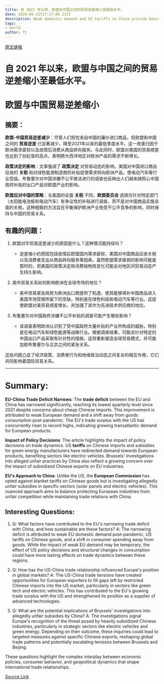 ```yaml
---
title: 自 2021 年以来，欧盟与中国之间的贸易逆差缩小至最低水平。
date: 2024-05-21T17:17:05.137Z
description: Weak domestic demand and US tariffs on China provide boost to Europe’s transatlantic exports
tags: 
- world
author: ft
---
```


[原文链接](https://ft.com/content/49ba85b6-c323-4955-ba48-9b1ecdfd3cf8)

# 自 2021 年以来，欧盟与中国之间的贸易逆差缩小至最低水平。

# 欧盟与中国贸易逆差缩小

## 摘要：
**欧盟-中国贸易逆差减少**：尽管人们担忧来自中国的廉价进口商品，但欧盟和中国之间的 **贸易逆差** 已显著减少，降至2021年以来的最低季度水平。这一改善归因于欧洲需求疲软以及疫情后消费从商品转向服务。与此同时，欧盟对美国的贸易顺差也达到了创纪录的高点，表明跨大西洋地区对欧洲产品的需求不断增长。

**政策决定的影响**：文章强调了 **政策决定** 对贸易动态的影响。美国对中国进口商品征收的 **关税** 和对绿色能源制造商的补贴促使需求转向欧洲产品，使电动汽车等行业受益。布鲁塞尔对中国涉嫌不公平做法进行的调查也反映出人们越来越担心中国政府补贴的出口产品对欧盟产业的影响。

**欧盟应对中国的策略**：与美国的全面 **关税** 不同，**欧盟委员会** 选择仅针对特定部门（太阳能电池板和电动汽车）有争议性的补贴进行调查，而不是对中国商品实施全面的关税。这种细致的方法旨在平衡保护欧洲产业免受不公平竞争的影响，同时保持与中国的贸易关系。

## 有趣的问题： 
1. 欧盟对华贸易逆差减少的原因是什么？这种情况能持续吗？
   - 逆差缩小的原因包括疫情后欧盟国内需求疲软、美国对中国商品征收关税以及消费者支出从商品转向服务等因素。虽然欧盟需求疲弱的影响可能是暂时的，但美国的政策决定和消费结构性变化可能会对地区间贸易动态产生持久影响。

2. 美中贸易关系如何影响欧洲在全球市场的地位？
   - 美中贸易紧张局势为欧洲出口商提供了机遇，使其能够填补中国商品进入美国市场受限所留下的空缺，特别是在绿色科技和电动汽车等行业。这促使欧盟对美贸易顺差增长，并加强了其作为先进技术供应商的地位。

3. 布鲁塞尔对中国政府涉嫌不公平补贴的调查可能产生哪些影响？
   - 该调查表明欧洲认识到了受中国政府大量补贴的产业所构成的威胁，特别是在电动汽车和绿色能源等战略行业。根据调查结果，可能会针对特定的中国出口产品采取有针对性的措施，这将重新塑造全球贸易模式，并可能加剧布鲁塞尔与北京之间的紧张关系。

这些问题凸显了经济政策、消费者行为和地缘政治动态之间复杂的相互作用，它们共同影响着国际贸易关系。
            


---

# Summary: 

**EU-China Trade Deficit Narrows**: The **trade deficit** between the EU and China has narrowed significantly, reaching its lowest quarterly level since 2021 despite concerns about cheap Chinese imports. This improvement is attributed to weak European demand and a shift away from goods consumption post-pandemic. The EU's trade surplus with the US has concurrently risen to record highs, indicating growing transatlantic demand for European products. 

**Impact of Policy Decisions**: The article highlights the impact of policy decisions on trade dynamics. US **tariffs** on Chinese imports and subsidies for green energy manufacturers have redirected demand towards European products, benefiting sectors like electric vehicles. Brussels' investigations into alleged unfair practices by China also reflect a growing concern over the impact of subsidized Chinese exports on EU industries. 

**EU's Approach to China**: Unlike the US, the **European Commission** has opted against blanket tariffs on Chinese goods but is investigating allegedly unfair subsidies in specific sectors (solar panels and electric vehicles). This nuanced approach aims to balance protecting European industries from unfair competition while maintaining trade relations with China. 


## Interesting Questions: 
1. Q: What factors have contributed to the EU's narrowing trade deficit with China, and how sustainable are these factors? 
A: The narrowing deficit is attributed to weak EU domestic demand post-pandemic, US tariffs on Chinese goods, and a shift in consumer spending away from goods. While the impact of weak EU demand may be temporary, the effect of US policy decisions and structural changes in consumption could have more lasting effects on trade dynamics between these regions. 

2. Q: How has the US-China trade relationship influenced Europe's position in global markets? 
A: The US-China trade tensions have created opportunities for European exporters to fill gaps left by restricted Chinese imports into the US market, particularly in sectors like green tech and electric vehicles. This has contributed to the EU's growing trade surplus with the US and strengthened its position as a supplier of advanced technologies. 

3. Q: What are the potential implications of Brussels' investigations into allegedly unfair subsidies by China? 
A: The investigations signal Europe's recognition of the threat posed by heavily subsidized Chinese industries, particularly in strategic sectors like electric vehicles and green energy. Depending on their outcome, these inquiries could lead to targeted measures against specific Chinese exports, reshaping global trade patterns and potentially escalating tensions between Brussels and Beijing. 

These questions highlight the complex interplay between economic policies, consumer behavior, and geopolitical dynamics that shape international trade relationships.

[Source Link](https://ft.com/content/49ba85b6-c323-4955-ba48-9b1ecdfd3cf8)

